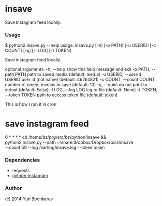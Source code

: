 insave
======

Save Instagram feed locally.

### Usage

   $ python2 insave.py --help
   usage: insave.py [-h] [-p PATH] [-u USERID] [-c COUNT] [-q] [-l LOG] [-t TOKEN]

   Save instagram feed locally

   optional arguments:
     -h, --help            show this help message and exit
     -p PATH, --path PATH  path to saved media (default: media)
     -u USERID, --userid USERID
                           user id (not name) (default: 46764821)
     -c COUNT, --count COUNT
                           number of recent medias to save (default: 10)
     -q, --quiet           do not print to stdout (default: False)
     -l LOG, --log LOG     log to file (default: None)
     -t TOKEN, --token TOKEN
                           path to access token file (default: token)

This is how I run it in cron:

   # save instagram feed
   0 * * * * cd /home/bz/prg/src/bz/python/insave && \
      python2 insave.py --path ~/share/dropbox/Dropbox/pics/insave \
      --count 50 --log /var/log/insave.log --token token

### Dependencies

- requests
- [python-instagram](https://github.com/Instagram/python-instagram)

### Author

(c) 2014 Yuri Bochkarev
